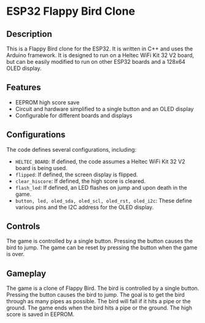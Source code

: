 # ESP32 Flappy Bird Clone
## Description
This is a Flappy Bird clone for the ESP32. It is written in C++ and uses the Arduino framework. It is designed to run on a Heltec WiFi Kit 32 V2 board, but can be easily modified to run on other ESP32 boards and a 128x64 OLED display.

## Features
- EEPROM high score save
- Circuit and hardware simplified to a single button and an OLED display
- Configurable for different boards and displays

## Configurations
The code defines several configurations, including:

- `HELTEC_BOARD`: If defined, the code assumes a Heltec WiFi Kit 32 V2 board is being used.
- `flipped`: If defined, the screen display is flipped.
- `clear_hiscore`: If defined, the high score is cleared.
- `flash_led`: If defined, an LED flashes on jump and upon death in the game.
- `button, led, oled_sda, oled_scl, oled_rst, oled_i2c`: These define various pins and the I2C address for the OLED display.

## Controls
The game is controlled by a single button. Pressing the button causes the bird to jump. The game can be reset by pressing the button when the game is over.

## Gameplay
The game is a clone of Flappy Bird. The bird is controlled by a single button. Pressing the button causes the bird to jump. The goal is to get the bird through as many pipes as possible. The bird will fall if it hits a pipe or the ground. The game ends when the bird hits a pipe or the ground. The high score is saved in EEPROM.
